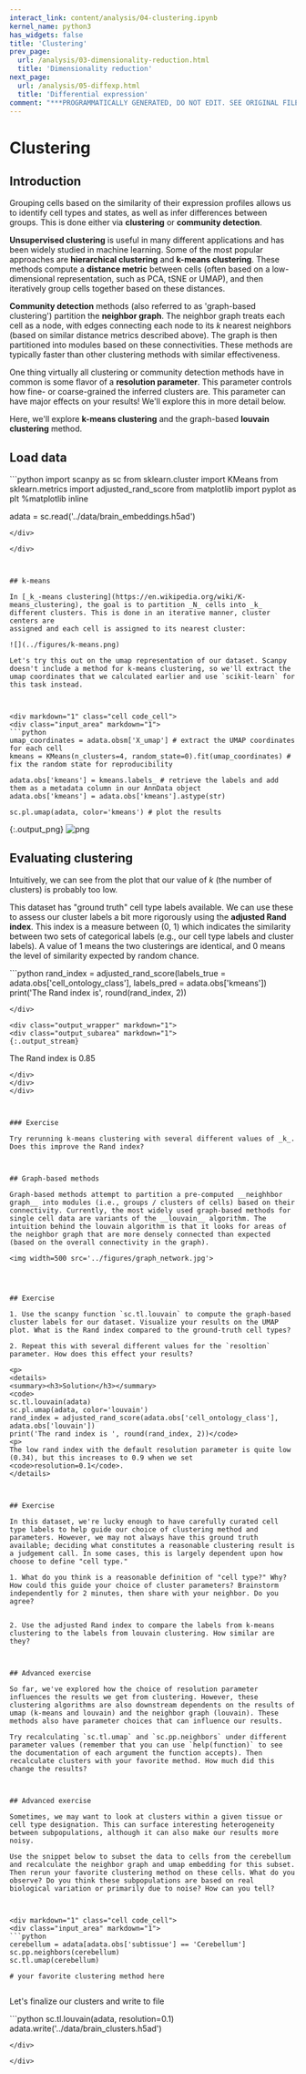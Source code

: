 ```yaml
---
interact_link: content/analysis/04-clustering.ipynb
kernel_name: python3
has_widgets: false
title: 'Clustering'
prev_page:
  url: /analysis/03-dimensionality-reduction.html
  title: 'Dimensionality reduction'
next_page:
  url: /analysis/05-diffexp.html
  title: 'Differential expression'
comment: "***PROGRAMMATICALLY GENERATED, DO NOT EDIT. SEE ORIGINAL FILES IN /content***"
---
```



# Clustering

## Introduction

Grouping cells based on the similarity of their expression profiles allows us to identify cell types and states, as well as infer differences between groups. This is done either via __clustering__ or __community detection__. 

__Unsupervised clustering__ is useful in many different applications and has been widely studied in machine learning. Some of the most popular approaches are __hierarchical clustering__ and __k-means clustering__. These methods compute a __distance metric__ between cells (often based on a low-dimensional representation, such as PCA, tSNE or UMAP), and then iteratively group cells together based on these distances.

__Community detection__ methods (also referred to as 'graph-based clustering') partition the __neighbor graph__. The neighbor graph treats each cell as a node, with edges connecting each node to its _k_ nearest neighbors (based on similar distance metrics described above). The graph is then partitioned into modules based on these connectivities. These methods are typically faster than other clustering methods with similar effectiveness.  

One thing virtually all clustering or community detection methods have in common is some flavor of a __resolution parameter__. This parameter controls how fine- or coarse-grained the inferred clusters are. This parameter can have major effects on your results! We'll explore this in more detail below.

Here, we'll explore __k-means clustering__ and the graph-based __louvain clustering__ method. 

## Load data



<div markdown="1" class="cell code_cell">
<div class="input_area" markdown="1">
```python
import scanpy as sc
from sklearn.cluster import KMeans
from sklearn.metrics import adjusted_rand_score
from matplotlib import pyplot as plt
%matplotlib inline

adata = sc.read('../data/brain_embeddings.h5ad')

```
</div>

</div>



## k-means

In [_k_-means clustering](https://en.wikipedia.org/wiki/K-means_clustering), the goal is to partition _N_ cells into _k_
different clusters. This is done in an iterative manner, cluster centers are
assigned and each cell is assigned to its nearest cluster:

![](../figures/k-means.png)

Let's try this out on the umap representation of our dataset. Scanpy doesn't include a method for k-means clustering, so we'll extract the umap coordinates that we calculated earlier and use `scikit-learn` for this task instead.



<div markdown="1" class="cell code_cell">
<div class="input_area" markdown="1">
```python
umap_coordinates = adata.obsm['X_umap'] # extract the UMAP coordinates for each cell
kmeans = KMeans(n_clusters=4, random_state=0).fit(umap_coordinates) # fix the random state for reproducibility

adata.obs['kmeans'] = kmeans.labels_ # retrieve the labels and add them as a metadata column in our AnnData object
adata.obs['kmeans'] = adata.obs['kmeans'].astype(str)

sc.pl.umap(adata, color='kmeans') # plot the results

```
</div>

<div class="output_wrapper" markdown="1">
<div class="output_subarea" markdown="1">

{:.output_png}
![png](../images/analysis/04-clustering_3_0.png)

</div>
</div>
</div>



## Evaluating clustering

Intuitively, we can see from the plot that our value of _k_ (the number of clusters) is probably too low. 

This dataset has "ground truth" cell type labels available. We can use these to assess our cluster labels a bit more rigorously using the __adjusted Rand index__. This index is a measure between (0, 1) which indicates the similarity between two sets of categorical labels (e.g., our cell type labels and cluster labels). A value of 1 means the two clusterings are identical, and 0 means the level of similarity expected by random chance. 



<div markdown="1" class="cell code_cell">
<div class="input_area" markdown="1">
```python
rand_index = adjusted_rand_score(labels_true = adata.obs['cell_ontology_class'], labels_pred = adata.obs['kmeans'])
print('The Rand index is', round(rand_index, 2))

```
</div>

<div class="output_wrapper" markdown="1">
<div class="output_subarea" markdown="1">
{:.output_stream}
```
The Rand index is 0.85
```
</div>
</div>
</div>



### Exercise

Try rerunning k-means clustering with several different values of _k_. Does this improve the Rand index? 



## Graph-based methods

Graph-based methods attempt to partition a pre-computed __neighhbor graph__ into modules (i.e., groups / clusters of cells) based on their connectivity. Currently, the most widely used graph-based methods for single cell data are variants of the __louvain__ algorithm. The intuition behind the louvain algorithm is that it looks for areas of the neighbor graph that are more densely connected than expected (based on the overall connectivity in the graph).

<img width=500 src='../figures/graph_network.jpg'>




## Exercise

1. Use the scanpy function `sc.tl.louvain` to compute the graph-based cluster labels for our dataset. Visualize your results on the UMAP plot. What is the Rand index compared to the ground-truth cell types?

2. Repeat this with several different values for the `resoltion` parameter. How does this effect your results? 

<p>
<details>
<summary><h3>Solution</h3></summary>
<code>
sc.tl.louvain(adata)
sc.pl.umap(adata, color='louvain')
rand_index = adjusted_rand_score(adata.obs['cell_ontology_class'], adata.obs['louvain'])
print('The rand index is ', round(rand_index, 2))</code>
<p>    
The low rand index with the default resolution parameter is quite low (0.34), but this increases to 0.9 when we set <code>resolution=0.1</code>.  
</details>



## Exercise

In this dataset, we're lucky enough to have carefully curated cell type labels to help guide our choice of clustering method and parameters. However, we may not always have this ground truth available; deciding what constitutes a reasonable clustering result is a judgement call. In some cases, this is largely dependent upon how choose to define "cell type." 

1. What do you think is a reasonable definition of "cell type?" Why? How could this guide your choice of cluster parameters? Brainstorm independently for 2 minutes, then share with your neighbor. Do you agree? 


2. Use the adjusted Rand index to compare the labels from k-means clustering to the labels from louvain clustering. How similar are they?



## Advanced exercise

So far, we've explored how the choice of resolution parameter influences the results we get from clustering. However, these clustering algorithms are also downstream dependents on the results of umap (k-means and louvain) and the neighbor graph (louvain). These methods also have parameter choices that can influence our results. 

Try recalculating `sc.tl.umap` and `sc.pp.neighbors` under different parameter values (remember that you can use `help(function)` to see the documentation of each argument the function accepts). Then recalculate clusters with your favorite method. How much did this change the results?  



## Advanced exercise

Sometimes, we may want to look at clusters within a given tissue or cell type designation. This can surface interesting heterogeneity between subpopulations, although it can also make our results more noisy. 

Use the snippet below to subset the data to cells from the cerebellum and recalculate the neighbor graph and umap embedding for this subset. Then rerun your favorite clustering method on these cells. What do you observe? Do you think these subpopulations are based on real biological variation or primarily due to noise? How can you tell?



<div markdown="1" class="cell code_cell">
<div class="input_area" markdown="1">
```python
cerebellum = adata[adata.obs['subtissue'] == 'Cerebellum']
sc.pp.neighbors(cerebellum)
sc.tl.umap(cerebellum)

# your favorite clustering method here


```
</div>

</div>



Let's finalize our clusters and write to file



<div markdown="1" class="cell code_cell">
<div class="input_area" markdown="1">
```python
sc.tl.louvain(adata, resolution=0.1)
adata.write('../data/brain_clusters.h5ad')

```
</div>

</div>

